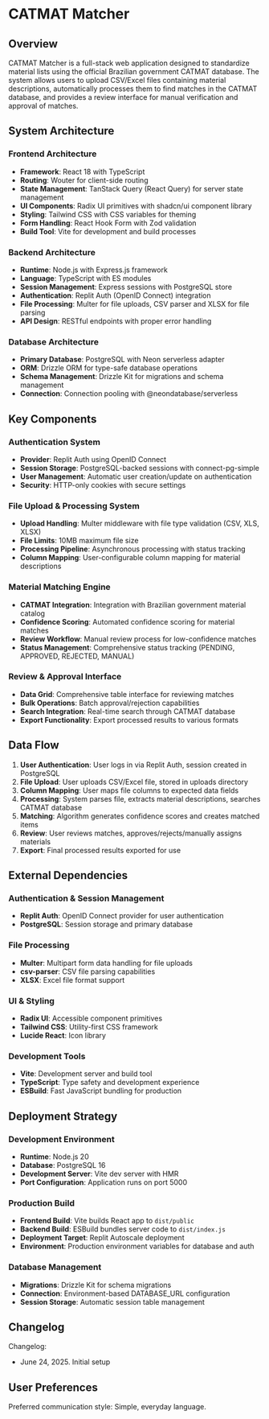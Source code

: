 # CATMAT Matcher

## Overview

CATMAT Matcher is a full-stack web application designed to standardize material lists using the official Brazilian government CATMAT database. The system allows users to upload CSV/Excel files containing material descriptions, automatically processes them to find matches in the CATMAT database, and provides a review interface for manual verification and approval of matches.

## System Architecture

### Frontend Architecture
- **Framework**: React 18 with TypeScript
- **Routing**: Wouter for client-side routing
- **State Management**: TanStack Query (React Query) for server state management
- **UI Components**: Radix UI primitives with shadcn/ui component library
- **Styling**: Tailwind CSS with CSS variables for theming
- **Form Handling**: React Hook Form with Zod validation
- **Build Tool**: Vite for development and build processes

### Backend Architecture
- **Runtime**: Node.js with Express.js framework
- **Language**: TypeScript with ES modules
- **Session Management**: Express sessions with PostgreSQL store
- **Authentication**: Replit Auth (OpenID Connect) integration
- **File Processing**: Multer for file uploads, CSV parser and XLSX for file parsing
- **API Design**: RESTful endpoints with proper error handling

### Database Architecture
- **Primary Database**: PostgreSQL with Neon serverless adapter
- **ORM**: Drizzle ORM for type-safe database operations
- **Schema Management**: Drizzle Kit for migrations and schema management
- **Connection**: Connection pooling with @neondatabase/serverless

## Key Components

### Authentication System
- **Provider**: Replit Auth using OpenID Connect
- **Session Storage**: PostgreSQL-backed sessions with connect-pg-simple
- **User Management**: Automatic user creation/update on authentication
- **Security**: HTTP-only cookies with secure settings

### File Upload & Processing System
- **Upload Handling**: Multer middleware with file type validation (CSV, XLS, XLSX)
- **File Limits**: 10MB maximum file size
- **Processing Pipeline**: Asynchronous processing with status tracking
- **Column Mapping**: User-configurable column mapping for material descriptions

### Material Matching Engine
- **CATMAT Integration**: Integration with Brazilian government material catalog
- **Confidence Scoring**: Automated confidence scoring for material matches
- **Review Workflow**: Manual review process for low-confidence matches
- **Status Management**: Comprehensive status tracking (PENDING, APPROVED, REJECTED, MANUAL)

### Review & Approval Interface
- **Data Grid**: Comprehensive table interface for reviewing matches
- **Bulk Operations**: Batch approval/rejection capabilities
- **Search Integration**: Real-time search through CATMAT database
- **Export Functionality**: Export processed results to various formats

## Data Flow

1. **User Authentication**: User logs in via Replit Auth, session created in PostgreSQL
2. **File Upload**: User uploads CSV/Excel file, stored in uploads directory
3. **Column Mapping**: User maps file columns to expected data fields
4. **Processing**: System parses file, extracts material descriptions, searches CATMAT database
5. **Matching**: Algorithm generates confidence scores and creates matched items
6. **Review**: User reviews matches, approves/rejects/manually assigns materials
7. **Export**: Final processed results exported for use

## External Dependencies

### Authentication & Session Management
- **Replit Auth**: OpenID Connect provider for user authentication
- **PostgreSQL**: Session storage and primary database

### File Processing
- **Multer**: Multipart form data handling for file uploads
- **csv-parser**: CSV file parsing capabilities
- **XLSX**: Excel file format support

### UI & Styling
- **Radix UI**: Accessible component primitives
- **Tailwind CSS**: Utility-first CSS framework
- **Lucide React**: Icon library

### Development Tools
- **Vite**: Development server and build tool
- **TypeScript**: Type safety and development experience
- **ESBuild**: Fast JavaScript bundling for production

## Deployment Strategy

### Development Environment
- **Runtime**: Node.js 20
- **Database**: PostgreSQL 16
- **Development Server**: Vite dev server with HMR
- **Port Configuration**: Application runs on port 5000

### Production Build
- **Frontend Build**: Vite builds React app to `dist/public`
- **Backend Build**: ESBuild bundles server code to `dist/index.js`
- **Deployment Target**: Replit Autoscale deployment
- **Environment**: Production environment variables for database and auth

### Database Management
- **Migrations**: Drizzle Kit for schema migrations
- **Connection**: Environment-based DATABASE_URL configuration
- **Session Storage**: Automatic session table management

## Changelog

Changelog:
- June 24, 2025. Initial setup

## User Preferences

Preferred communication style: Simple, everyday language.